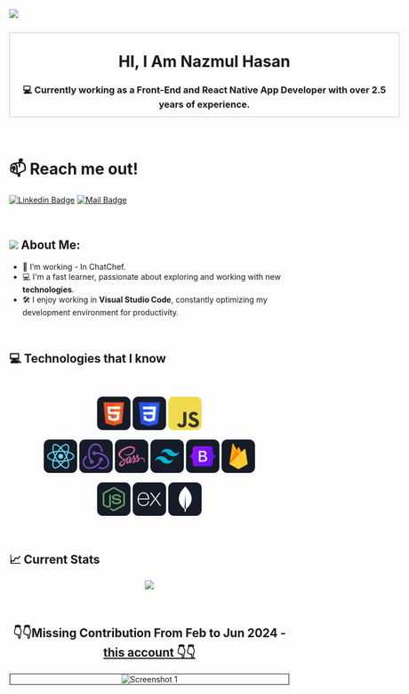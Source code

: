 <div align="left">
  <img src="https://visitor-badge.laobi.icu/badge?page_id=nazmul162001.nazmul162001&"  />
</div>

###
<!-- ---------------->
<!-- <div align="right" width="350"> -->
<!-- <img alt="coding" align="right" width="350" src="https://github.com/abhisheknaiidu/abhisheknaiidu/raw/master/code.gif?raw=true"> -->
<!-- </div> -->


<div align="center" style="width: 700px; height: 150px; display: flex; justify-content: center; align-items: center; border: 1px solid #ccc;">
  <div>
    <h1>HI, I Am Nazmul Hasan</h1>
    <h3>💻 Currently working as a Front-End and React Native App Developer with over 2.5 years of experience.</h3>
  </div>
</div>

<!-- <img align="right" alt="coding" width="350" src="https://github.com/abhisheknaiidu/abhisheknaiidu/raw/master/code.gif?raw=true"> -->
<br>
<br>

<!-- Reach Me Out  -->

# 📫 Reach me out! 

[![Linkedin Badge](https://img.shields.io/badge/-Nazmul-0e76a8?style=flat&labelColor=0e76a8&logo=linkedin&logoColor=white)](https://www.linkedin.com/in/nazmul-h/) [![Mail Badge](https://img.shields.io/badge/-webdevnazmulh@gmail.com-c0392b?style=flat&labelColor=c0392b&logo=gmail&logoColor=white)](mailto:webdevnazmulh@gmail.com)
<!-- Top Technologies -->

<br>

## <img src="https://media.giphy.com/media/WUlplcMpOCEmTGBtBW/giphy.gif" width="40"> **About Me:**

- 🔭 I’m working - In ChatChef.
- 💻 I'm a fast learner, passionate about exploring and working with new **technologies**.
- 🛠 I enjoy working in **Visual Studio Code**, constantly optimizing my development environment for productivity.


</br>

<!-- ### Connect with Me:



[<img src='https://cdn.jsdelivr.net/npm/simple-icons@3.0.1/icons/github.svg' alt='github' height='40'>](https://github.com/https://github.com/nazmul162001)  [<img src='https://cdn.jsdelivr.net/npm/simple-icons@3.0.1/icons/linkedin.svg' alt='linkedin' height='40'>](https://www.linkedin.com/in/https://www.linkedin.com/in/webdev-nazmul-h//)  [<img src='https://cdn.jsdelivr.net/npm/simple-icons@3.0.1/icons/facebook.svg' alt='facebook' height='40'>](https://www.facebook.com/https://www.facebook.com/Nazmul1140)  [<img src='https://cdn.jsdelivr.net/npm/simple-icons@3.0.1/icons/instagram.svg' alt='instagram' height='40'>](https://www.instagram.com/https://www.instagram.com/next_level_coding//)  [<img src='https://cdn.jsdelivr.net/npm/simple-icons@3.0.1/icons/twitter.svg' alt='twitter' height='40'>](https://twitter.com/https://twitter.com/Nazmul162001)  


<br /> -->

## :computer: Technologies that I know

<br>
<p align="center">
<img src="https://github.com/nazmul162001/nazmul162001/blob/main/images/icons/HTML.png"/>
<img src="https://github.com/nazmul162001/nazmul162001/blob/main/images/icons/css.png"/>
<img src="https://github.com/nazmul162001/nazmul162001/blob/main/images/icons/JavaScript.png"/>
</p>
<p align="center">
<img src="https://github.com/nazmul162001/nazmul162001/blob/main/images/icons/react.png"/>
<img src="https://github.com/nazmul162001/nazmul162001/blob/main/images/icons/redux.png"/>
<img src="https://github.com/nazmul162001/nazmul162001/blob/main/images/icons/sass.png"/>
<img src="https://github.com/nazmul162001/nazmul162001/blob/main/images/icons/tailwind.png"/>
<img src="https://github.com/nazmul162001/nazmul162001/blob/main/images/icons/Bootsrap.png"/>
<img src="https://github.com/nazmul162001/nazmul162001/blob/main/images/icons/firebase.png"/>
</p>
<p align="center">
<img src="https://github.com/nazmul162001/nazmul162001/blob/main/images/icons/node.png"/>
<img src="https://github.com/nazmul162001/nazmul162001/blob/main/images/icons/express.png"/>
<img src="https://github.com/nazmul162001/nazmul162001/blob/main/images/icons/mongo.png"/>
</p>

<br />
<!-- [![Top Langs](https://github-readme-stats.vercel.app/api/top-langs/?username=nazmul162001&langs_count=8)](https://github.com/nazmul162001/github-readme-stats) -->
 <h2>📈 Current Stats</h2>
<p align="center">
  <img width="60%" src="https://github-readme-streak-stats.herokuapp.com?user=nazmul162001&theme=react&hide_border=true&background=0D1117&stroke=0D1117&fire=FF1CF7&sideLabels=00F0FF&currStreakNum=FF1CF7&ring=FF1CF7&currStreakLabel=FF1CF7&sideNums=00F0FF" />
</p>
</div>
<br />

 <h2 align="center">👇👇Missing Contribution From Feb to Jun 2024 - <a href="https://github.com/nazmul1140?tab=overview&from=2024-10-01&to=2024-10-24">this account 👇👇</a></h2>
<p align="center" style="border: 2px solid gray;">
  <img src="https://drive.google.com/uc?export=view&id=1P4Bw6Zvs0gFHPFT-4WyZt4AvpxRrsIr1" alt="Screenshot 1" width="100%" height=200 />
</p>
